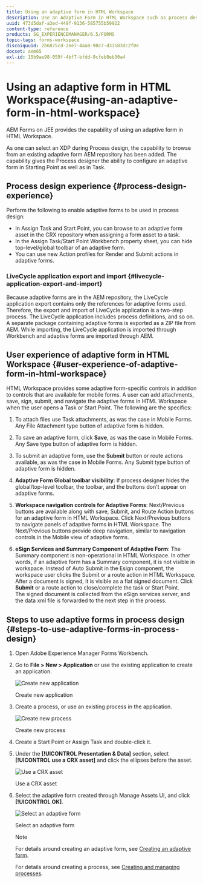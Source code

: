 ```yaml
---
title: Using an adaptive form in HTML Workspace
description: Use an Adaptive Form in HTML Workspace such as process design.
uuid: 473d5daf-a3ed-449f-9136-585755b59922
content-type: reference
products: SG_EXPERIENCEMANAGER/6.5/FORMS
topic-tags: forms-workspace
discoiquuid: 2b6875cd-2ee7-4aa8-90c7-d33583dc2f0e
docset: aem65
exl-id: 15b9ae98-059f-4bf7-bfdd-9cfeb8eb30a4
---
```

# Using an adaptive form in HTML Workspace{#using-an-adaptive-form-in-html-workspace}

AEM Forms on JEE provides the capability of using an adaptive form in HTML Workspace.

As one can select an XDP during Process design, the capability to browse from an existing adaptive form AEM repository has been added. The capability gives the Process designer the ability to configure an adaptive form in Starting Point as well as in Task.

## Process design experience {#process-design-experience}

Perform the following to enable adaptive forms to be used in process design:

* In Assign Task and Start Point, you can browse to an adaptive form asset in the CRX repository when assigning a form asset to a task.
* In the Assign Task/Start Point Workbench property sheet, you can hide top-level/global toolbar of an adaptive form.
* You can use new Action profiles for Render and Submit actions in adaptive forms.

### LiveCycle application export and import {#livecycle-application-export-and-import}

Because adaptive forms are in the AEM repository, the LiveCycle application export contains only the references for adaptive forms used. Therefore, the export and import of LiveCycle application is a two-step process. The LiveCycle application includes process definitions, and so on. A separate package containing adaptive forms is exported as a ZIP file from AEM. While importing, the LiveCycle application is imported through Workbench and adaptive forms are imported through AEM.

## User experience of adaptive form in HTML Workspace {#user-experience-of-adaptive-form-in-html-workspace}

HTML Workspace provides some adaptive form-specific controls in addition to controls that are available for mobile forms. A user can add attachments, save, sign, submit, and navigate the adaptive forms in HTML Workspace when the user opens a Task or Start Point. The following are the specifics:

1. To attach files use Task attachments, as was the case in Mobile Forms. Any File Attachment type button of adaptive form is hidden.  

1. To save an adaptive form, click **Save**, as was the case in Mobile Forms. Any Save type button of adaptive form is hidden.  

1. To submit an adaptive form, use the **Submit** button or route actions available, as was the case in Mobile Forms. Any Submit type button of adaptive form is hidden.  

1. **Adaptive Form Global toolbar visibility**: If process designer hides the global/top-level toolbar, the toolbar, and the buttons don't appear on adaptive forms.  

1. **Workspace navigation controls for Adaptive Forms**: Next/Previous buttons are available along with save, Submit, and Route Action buttons for an adaptive form in HTML Workspace. Click Next/Previous buttons to navigate panels of adaptive forms in HTML Workspace. The Next/Previous buttons provide deep navigation, similar to navigation controls in the Mobile view of adaptive forms.  

1. **eSign Services and Summary Component of Adaptive Form**: The Summary component is non-operational in HTML Workspace. In other words, if an adaptive form has a Summary component, it is not visible in workspace. Instead of Auto Submit in the Esign component, the workspace user clicks the Submit or a route action in HTML Workspace. After a document is signed, it is visible as a flat signed document. Click **Submit** or a route action to close/complete the task or Start Point.  
   The signed document is collected from the eSign services server, and the data xml file is forwarded to the next step in the process.

## Steps to use adaptive forms in process design {#steps-to-use-adaptive-forms-in-process-design}

1. Open Adobe Experience Manager Forms Workbench.  

1. Go to **File &gt; New &gt; Application** or use the existing application to create an application.

   ![Create new application](assets/create_new_appl.png)

   Create new application

1. Create a process, or use an existing process in the application.

   ![Create new process](assets/create_new_process.png)

   Create new process

1. Create a Start Point or Assign Task and double-click it.
1. Under the **[!UICONTROL Presentation & Data]** section, select **[!UICONTROL use a CRX asset]** and click the ellipses before the asset.

   ![Use a CRX asset](assets/use_crx_asset.png)

   Use a CRX asset

1. Select the adaptive form created through Manage Assets UI, and click **[!UICONTROL OK]**.

   ![Select an adaptive form](assets/selecting_form.png)

   Select an adaptive form

   >[!NOTE]
   >
   >For details around creating an adaptive form, see [Creating an adaptive form](../../forms/using/creating-adaptive-form.md).
   >
   >
   >For details around creating a process, see [Creating and managing processes](https://help.adobe.com/en_US/AEMForms/6.1/WorkbenchHelp/WS92d06802c76abadb-1cc35bda128261a20dd-7ff7.2.html).
